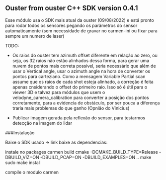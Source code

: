 ## Ouster from ouster C++ SDK version 0.4.1

Esse módulo usa o SDK mais atual da ouster (09/08/2022) e está pronto para rodar todos os sensores pegando os parâmetros 
do sensor automaticamente (sem necessidade de gravar no carmen-ini ou fixar para sempre um numero de laser)

TODO:

- Os raios do ouster tem azimuth offset diferente em relação ao zero, ou seja, os 32 raios não estão alinhados
dessa forma, para gerar uma nuvem de pontos mais correta possivel, seria necessário que além de usar o Vertical angle, usar o azimuth angle na hora de converter os pontos
para carteziano.
Como a mensagem Variable Partial scan assume que os raios de cada shot esteja alinhado, a correção é feita apenas cnsiderando o offset do primeiro raio.
Isso só é útil para o viewer 3D e talvez para módulos que usem o velodyne_camera_calibration para converter a posição dos pontos corretamente, para a evidencia de obstáculo, por ser pouca a diferença
traria mais problemas do que ganho (Opnião do Vinicius)

- Publicar imagem gerada pela reflexão do sensor, para testarmos detecção na imagem do lidar

###Instalação

Baixe o SDK usado -> link
baixe as dependencias:

instale no packages carmen
	build
	cmake -DCMAKE_BUILD_TYPE=Release -DBUILD_VIZ=ON -DBUILD_PCAP=ON -DBUILD_EXAMPLES=ON ..
	make
	sudo make instal

compile o modulo carmen